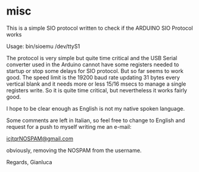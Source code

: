 # misc
This is a simple SIO protocol written to check if the ARDUINO SIO Protocol works

Usage: bin/sioemu /dev/ttyS1

The protocol is very simple but quite time critical and the USB Serial converter used in the Arduino cannot have some registers needed to startup or stop some delays for SIO protocol. But so far seems to work good. The speed limit is the 19200 baud rate updating 31 bytes every vertical blank and it needs more or less 15/16 msecs to manage a single registers write. So it is quite time critical, but nevertheless it works fairly good.

I hope to be clear enough as English is not my native spoken language.

Some comments are left in Italian, so feel free to change to English and request for a push to myself writing me an e-mail:

icjtqrNOSPAM@gmail.com

obviously, removing the NOSPAM from the username.

Regards,
Gianluca
